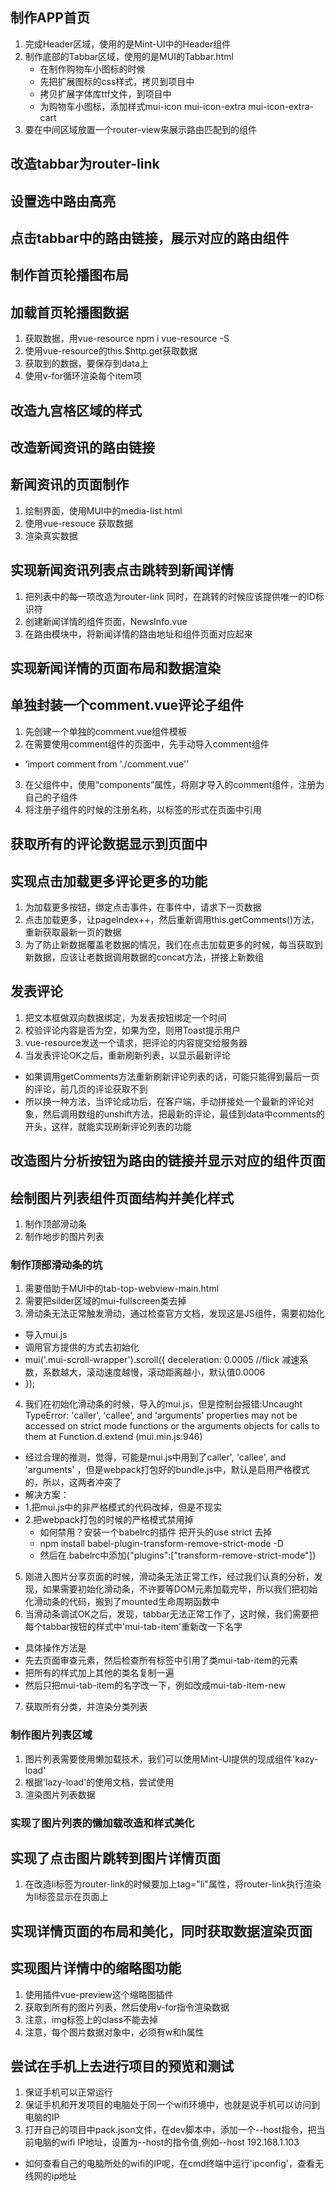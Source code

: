 ## 制作APP首页
1. 完成Header区域，使用的是Mint-UI中的Header组件
2. 制作底部的Tabbar区域，使用的是MUI的Tabbar.html
   + 在制作购物车小图标的时候
   + 先把扩展图标的css样式，拷贝到项目中
   + 拷贝扩展字体库ttf文件，到项目中
   + 为购物车小图标，添加样式mui-icon mui-icon-extra mui-icon-extra-cart
3. 要在中间区域放置一个router-view来展示路由匹配到的组件

## 改造tabbar为router-link

## 设置选中路由高亮

## 点击tabbar中的路由链接，展示对应的路由组件

## 制作首页轮播图布局

## 加载首页轮播图数据
1. 获取数据，用vue-resource npm i vue-resource -S
2. 使用vue-resource的this.$http.get获取数据
3. 获取到的数据，要保存到data上
4. 使用v-for循环渲染每个item项 

## 改造九宫格区域的样式

## 改造新闻资讯的路由链接

## 新闻资讯的页面制作
1. 绘制界面，使用MUI中的media-list.html
2. 使用vue-resouce 获取数据
3. 渲染真实数据

## 实现新闻资讯列表点击跳转到新闻详情
1. 把列表中的每一项改造为router-link 同时，在跳转的时候应该提供唯一的ID标识符
2. 创建新闻详情的组件页面，NewsInfo.vue
3. 在路由模块中，将新闻详情的路由地址和组件页面对应起来

## 实现新闻详情的页面布局和数据渲染

## 单独封装一个comment.vue评论子组件
1. 先创建一个单独的comment.vue组件模板
2. 在需要使用comment组件的页面中，先手动导入comment组件
  + ‘import comment from './comment.vue'’
3. 在父组件中，使用“components”属性，将刚才导入的comment组件，注册为自己的子组件
4. 将注册子组件的时候的注册名称，以标签的形式在页面中引用

## 获取所有的评论数据显示到页面中

## 实现点击加载更多评论更多的功能
1. 为加载更多按钮，绑定点击事件，在事件中，请求下一页数据
2. 点击加载更多，让pageIndex++，然后重新调用this.getComments()方法，重新获取最新一页的数据
3. 为了防止新数据覆盖老数据的情况，我们在点击加载更多的时候，每当获取到新数据，应该让老数据调用数据的concat方法，拼接上新数组

## 发表评论
1. 把文本框做双向数据绑定，为发表按钮绑定一个时间
2. 校验评论内容是否为空，如果为空，则用Toast提示用户
3. vue-resource发送一个请求，把评论的内容提交给服务器
4. 当发表评论OK之后，重新刷新列表，以显示最新评论 
 + 如果调用getComments方法重新刷新评论列表的话，可能只能得到最后一页的评论，前几页的评论获取不到
 + 所以换一种方法，当评论成功后，在客户端，手动拼接处一个最新的评论对象，然后调用数组的unshift方法，把最新的评论，最佳到data中comments的开头，这样，就能实现刷新评论列表的功能

## 改造图片分析按钮为路由的链接并显示对应的组件页面

## 绘制图片列表组件页面结构并美化样式
1. 制作顶部滑动条
2. 制作地步的图片列表
### 制作顶部滑动条的坑
 1. 需要借助于MUI中的tab-top-webview-main.html
 2. 需要把silder区域的mui-fullscreen类去掉
 3. 滑动条无法正常触发滑动，通过检查官方文档，发现这是JS组件，需要初始化
  + 导入mui.js
  + 调用官方提供的方式去初始化
  + mui('.mui-scroll-wrapper').scroll({
	  deceleration: 0.0005 //flick 减速系数，系数越大，滚动速度越慢，滚动距离越小，默认值0.0006
  + });
 4. 我们在初始化滑动条的时候，导入的mui.js，但是控制台报错:Uncaught TypeError: 'caller', 'callee', and 'arguments' properties may not be accessed on strict mode functions or the       arguments objects for calls to them at Function.d.extend (mui.min.js:946)
  + 经过合理的推测，觉得，可能是mui.js中用到了caller', 'callee', and 'arguments' ，但是webpack打包好的bundle.js中，默认是启用严格模式的，所以，这两者冲突了
  + 解决方案：
  + 1.把mui.js中的非严格模式的代码改掉，但是不现实
  + 2.把webpack打包的时候的严格模式禁用掉
    + 如何禁用？安装一个babelrc的插件 把开头的use strict 去掉
    + npm install babel-plugin-transform-remove-strict-mode -D
    + 然后在.babelrc中添加{"plugins":["transform-remove-strict-mode"]}
 5. 刚进入图片分享页面的时候，滑动条无法正常工作，经过我们认真的分析，发现，如果需要初始化滑动条，不许要等DOM元素加载完毕，所以我们把初始化滑动条的代码，搬到了mounted生命周期函数中
 6. 当滑动条调试OK之后，发现，tabbar无法正常工作了，这时候，我们需要把每个tabbar按钮的样式中'mui-tab-item'重新改一下名字
  + 具体操作方法是
   + 先去页面审查元素，然后检查所有标签中引用了类mui-tab-item的元素
   + 把所有的样式加上其他的类名复制一遍
   + 然后只把mui-tab-item的名字改一下，例如改成mui-tab-item-new
 7. 获取所有分类，并渲染分类列表
### 制作图片列表区域
1. 图片列表需要使用懒加载技术，我们可以使用Mint-UI提供的现成组件'kazy-load'
2. 根据'lazy-load'的使用文档，尝试使用
3. 渲染图片列表数据
### 实现了图片列表的懒加载改造和样式美化

## 实现了点击图片跳转到图片详情页面
1. 在改造li标签为router-link的时候要加上tag="li"属性，将router-link执行渲染为li标签显示在页面上

## 实现详情页面的布局和美化，同时获取数据渲染页面

## 实现图片详情中的缩略图功能
1. 使用插件vue-preview这个缩略图插件
2. 获取到所有的图片列表，然后使用v-for指令渲染数据
3. 注意，img标签上的class不能去掉
4. 注意，每个图片数据对象中，必须有w和h属性

## 尝试在手机上去进行项目的预览和测试
1. 保证手机可以正常运行
2. 保证手机和开发项目的电脑处于同一个wifi环境中，也就是说手机可以访问到电脑的IP
3. 打开自己的项目中pack.json文件，在dev脚本中，添加一个--host指令，把当前电脑的wifi IP地址，设置为--host的指令值,例如--host 192.168.1.103
 + 如何查看自己的电脑所处的wifi的IP呢，在cmd终端中运行'ipconfig'，查看无线网的ip地址